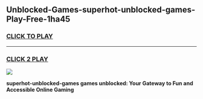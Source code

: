 
## Unblocked-Games-superhot-unblocked-games-Play-Free-1ha45
<h3>
<a href="https://premium76.site?title=superhot-unblocked-games&ref=20M">CLICK TO PLAY</a></h3>
<hr>

<h3>
<a href="https://premium76.site?title=superhot-unblocked-games&ref=20M">CLICK 2 PLAY</a>
  
</h3>

<a href="https://premium76.site?title=superhot-unblocked-games&ref=19M"><img src="https://clearcache.store/games.png"></a>


**superhot-unblocked-games games unblocked: Your Gateway to Fun and Accessible Online Gaming**
